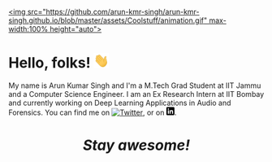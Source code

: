 [<img src="https://github.com/arun-kmr-singh/arun-kmr-singh.github.io/blob/master/assets/Coolstuff/animation.gif" max-width:100% height="auto">](https://arun-kmr-singh.github.io/)
# Hello, folks! <img src="https://github.com/arun-kmr-singh/arun-kmr-singh.github.io/blob/master/assets/Coolstuff/wave.gif" width="30px">

My name is Arun Kumar Singh and I'm a M.Tech Grad Student at IIT Jammu and a Computer Science Engineer. I am an Ex Research Intern at IIT Bombay and currently working on Deep Learning Applications in Audio and Forensics. You can find me on [![Twitter](http://i.imgur.com/wWzX9uB.png)](https://twitter.com/arun_kmr_singh), or on [![LinkedIn](https://github.com/arun-kmr-singh/arun-kmr-singh.github.io/blob/master/assets/Coolstuff/linkedin-3-16.png)](https://www.linkedin.com/in/arun-kmr-singh/).


<h1 align='center'><i>Stay awesome!</i></h1>
